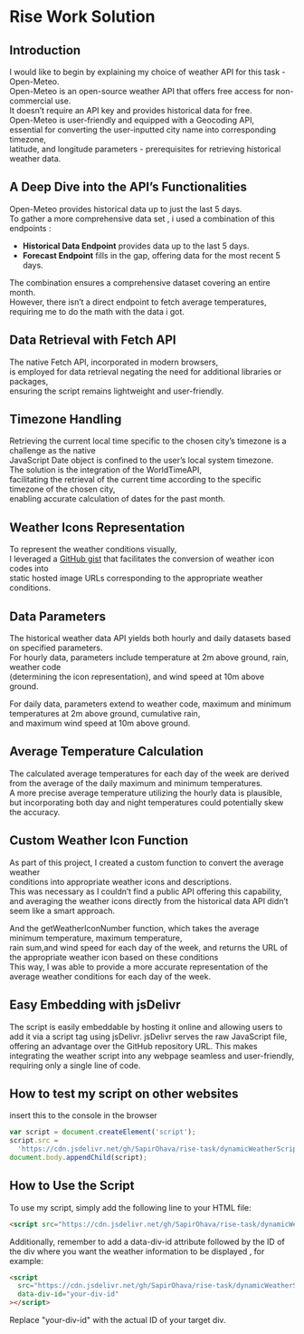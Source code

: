 # Rise Work Solution

## Introduction

I would like to begin by explaining my choice of weather API for this task - Open-Meteo.  
Open-Meteo is an open-source weather API that offers free access for non-commercial use.  
It doesn’t require an API key and provides historical data for free.  
Open-Meteo is user-friendly and equipped with a Geocoding API,  
essential for converting the user-inputted city name into corresponding timezone,  
latitude, and longitude parameters - prerequisites for retrieving historical weather data.

## A Deep Dive into the API’s Functionalities

Open-Meteo provides historical data up to just the last 5 days.  
To gather a more comprehensive data set
, i used a combination of this endpoints :

- **Historical Data Endpoint** provides data up to the last 5 days.
- **Forecast Endpoint** fills in the gap, offering data for the most recent 5 days.

The combination ensures a comprehensive dataset covering an entire month.  
However, there isn’t a direct endpoint to fetch average temperatures,  
requiring me to do the math with the data i got.

## Data Retrieval with Fetch API

The native Fetch API, incorporated in modern browsers,  
is employed for data retrieval negating the need for additional libraries or packages,  
ensuring the script remains lightweight and user-friendly.

## Timezone Handling

Retrieving the current local time specific to the chosen city’s timezone is a challenge as the native  
JavaScript Date object is confined to the user’s local system timezone.  
The solution is the integration of the WorldTimeAPI,  
facilitating the retrieval of the current time according to the specific timezone of the chosen city,  
enabling accurate calculation of dates for the past month.

## Weather Icons Representation

To represent the weather conditions visually,  
I leveraged a [GitHub gist](https://gist.github.com/stellasphere/9490c195ed2b53c707087c8c2db4ec0c) that facilitates the conversion of weather icon codes into  
static hosted image URLs corresponding to the appropriate weather conditions.

## Data Parameters

The historical weather data API yields both hourly and daily datasets based on specified parameters.  
For hourly data, parameters include temperature at 2m above ground, rain, weather code  
(determining the icon representation), and wind speed at 10m above ground.

For daily data, parameters extend to weather code, maximum and minimum temperatures at 2m above ground, cumulative rain,  
and maximum wind speed at 10m above ground.

## Average Temperature Calculation

The calculated average temperatures for each day of the week are derived from the average of the daily maximum and minimum temperatures.  
A more precise average temperature utilizing the hourly data is plausible,  
but incorporating both day and night temperatures could potentially skew the accuracy.

## Custom Weather Icon Function

As part of this project, I created a custom function to convert the average weather  
 conditions into appropriate weather icons and descriptions.  
 This was necessary as I couldn’t find a public API offering this capability,  
 and averaging the weather icons directly from the historical data API didn’t seem like a smart approach.

And the getWeatherIconNumber function, which takes the average minimum temperature, maximum temperature,  
rain sum,and wind speed for each day of the week, and returns the URL of the appropriate weather icon based on these conditions  
This way, I was able to provide a more accurate representation of the average weather conditions for each day of the week.

## Easy Embedding with jsDelivr

The script is easily embeddable by hosting it online and allowing users to add it via a script tag using jsDelivr. jsDelivr serves the raw JavaScript file, offering an advantage over the GitHub repository URL. This makes integrating the weather script into any webpage seamless and user-friendly, requiring only a single line of code.

## How to test my script on other websites

insert this to the console in the browser

```javascript
var script = document.createElement('script');
script.src =
  'https://cdn.jsdelivr.net/gh/SapirOhava/rise-task/dynamicWeatherScript.js?purge=1';
document.body.appendChild(script);
```

## How to Use the Script

To use my script, simply add the following line to your HTML file:

```html
<script src="https://cdn.jsdelivr.net/gh/SapirOhava/rise-task/dynamicWeatherScript.js?purge=1"></script>
```

Additionally, remember to add a data-div-id attribute followed by the ID of the div where you want the weather information to be displayed , for example:

```html
<script
  src="https://cdn.jsdelivr.net/gh/SapirOhava/rise-task/dynamicWeatherScript.js?purge=1"
  data-div-id="your-div-id"
></script>
```

Replace "your-div-id" with the actual ID of your target div.
